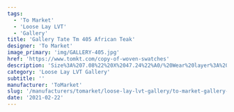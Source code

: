 ```yaml
---
tags:
  - 'To Market'
  - 'Loose Lay LVT'
  - 'Gallery'
title: 'Gallery Tate Tm 405 African Teak'
designer: 'To Market'
image_primary: 'img/GALLERY-405.jpg'
href: 'https://www.tomkt.com/copy-of-woven-swatches'
description: 'Size%3A%207.08%22%20X%2047.24%22%A0/%20Wear%20layer%3A%20.5mm%20%2820mil%29%A0/%20Edge%3A%20Square%A0/%20Thickness%3A%205.0mm%20/%20Sq.ft/Ctn%3A%2023.25%A0/%20Installation%3A%20Glue%20Down'
category: 'Loose Lay LVT Gallery'
subtitle: ''
manufacturer: 'ToMarket'
slug: '/manufacturers/tomarket/loose-lay-lvt-gallery/to-market-gallery-tate-tm-405-african-teak'
date: '2021-02-22'
---
```

